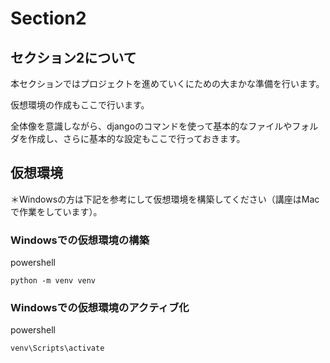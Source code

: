 # Section2

## セクション2について
本セクションではプロジェクトを進めていくにための大まかな準備を行います。

仮想環境の作成もここで行います。

全体像を意識しながら、djangoのコマンドを使って基本的なファイルやフォルダを作成し、さらに基本的な設定もここで行っておきます。


## 仮想環境

＊Windowsの方は下記を参考にして仮想環境を構築してください（講座はMacで作業をしています）。

### Windowsでの仮想環境の構築
powershell
```
python -m venv venv
```

### Windowsでの仮想環境のアクティブ化
powershell
```
venv\Scripts\activate
```
